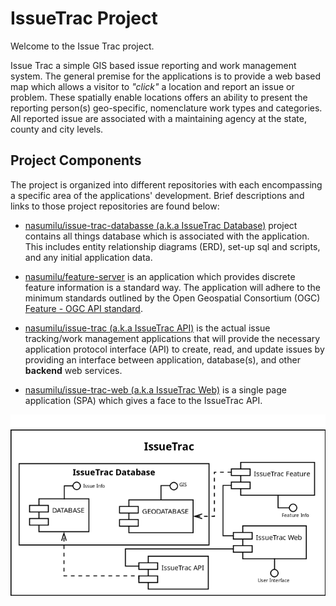 # IssueTrac Project

Welcome to the Issue Trac project. 

Issue Trac a simple GIS based issue reporting and work management system. The general premise for the applications is to 
provide a web based map which allows a visitor to _"click"_ a location and report an issue or problem. These spatially 
enable locations offers an ability to present the reporting person(s) geo-specific, nomenclature work types and 
categories. All reported issue are associated with a maintaining agency at the state, county and 
city levels. 


## Project Components 

The project is organized into different repositories with each encompassing a specific area of the applications' 
development. Brief descriptions and links to those project repositories are found below:

- [nasumilu/issue-trac-databasse (a.k.a IssueTrac Database)](https://github.com/nasumilu/issue-trac-databsase) project 
  contains all things database which is associated with the application. This includes entity relationship diagrams 
  (ERD), set-up sql and scripts, and any initial application data.

- [nasumilu/feature-server](https://github.com/nasumilu/feature-server) is an application which provides discrete 
  feature information is a standard way. The application will adhere to the minimum standards outlined by the 
  Open Geospatial Consortium (OGC) [Feature - OGC API standard](https://docs.opengeospatial.org/is/17-069r4/17-069r4.html).

- [nasumilu/issue-trac (a.k.a IssueTrac API)](https://github.com/nasumilu/issue-trac-api) is the actual issue 
  tracking/work management applications that will provide the necessary application protocol interface (API) to create, 
  read, and update issues by providing an interface between application, database(s), and other **backend** web services.

- [nasumilu/issue-trac-web (a.k.a IssueTrac Web)](https://github.com/nasumilu/issue-trac-web) is a single page 
  application (SPA) which gives a face to the IssueTrac API. 

![IssueTrac Component Diagram](./dist/images/component.png)